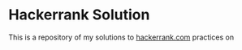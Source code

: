# Hackerrank Solution

This is a repository of my solutions to [hackerrank.com](hackerrank) practices on 
